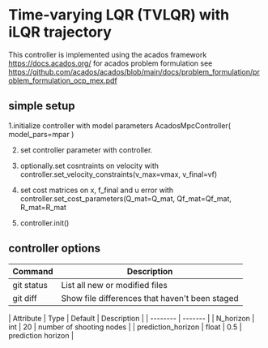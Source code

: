 # Time-varying LQR (TVLQR) with iLQR trajectory

This controller is implemented using the acados framework https://docs.acados.org/
for acados problem formulation see https://github.com/acados/acados/blob/main/docs/problem_formulation/problem_formulation_ocp_mex.pdf

## simple setup
1.initialize controller with model parameters AcadosMpcController(
    model_pars=mpar
)

2. set controller parameter with controller.

3. optionally.set cosntraints on velocity with controller.set_velocity_constraints(v_max=vmax, v_final=vf)

4. set cost matrices on x, f_final and u error with controller.set_cost_parameters(Q_mat=Q_mat, Qf_mat=Qf_mat, R_mat=R_mat

5. controller.init()

## controller options

| Command | Description |
| --- | --- |
| git status | List all new or modified files |
| git diff | Show file differences that haven't been staged |


| Attribute | Type | Default | Description |
| -------- | ------- |
| N_horizon | int | 20 | number of shooting nodes |
| prediction_horizon | float | 0.5 | prediction horizon |


